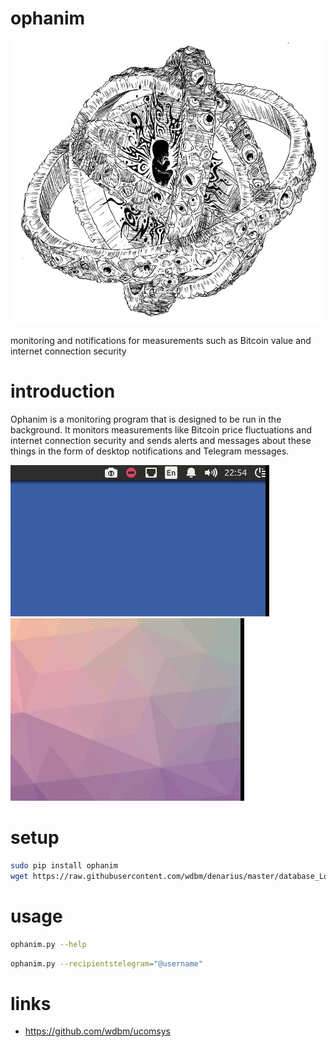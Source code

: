 # ophanim

![](https://raw.githubusercontent.com/wdbm/ophanim/master/media/ophanim.png)

monitoring and notifications for measurements such as Bitcoin value and internet connection security

# introduction

Ophanim is a monitoring program that is designed to be run in the background. It monitors measurements like Bitcoin price fluctuations and internet connection security and sends alerts and messages about these things in the form of desktop notifications and Telegram messages.

![](https://raw.githubusercontent.com/wdbm/ophanim/master/media/notifications.gif) ![](https://raw.githubusercontent.com/wdbm/ophanim/master/media/messages.gif)

# setup

```Bash
sudo pip install ophanim
wget https://raw.githubusercontent.com/wdbm/denarius/master/database_LocalBitcoins.db
```

# usage

```Bash
ophanim.py --help
```

```Bash
ophanim.py --recipientstelegram="@username"
```

# links

- <https://github.com/wdbm/ucomsys>
